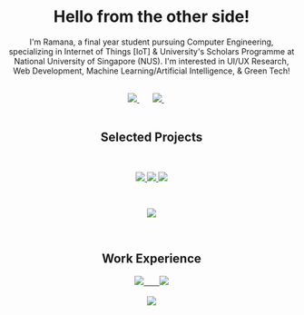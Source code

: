 
<h1 align="center">Hello from the other side!</h1>

<p align="center">
I'm Ramana, a final year student pursuing Computer Engineering, specializing in Internet of Things [IoT] & University's Scholars Programme at National University of Singapore (NUS). I'm interested in UI/UX Research, Web Development, Machine Learning/Artificial Intelligence, & Green Tech!
</p>
<br>
<div align="center">
      <a href="https://www.linkedin.com/in/ramana-r/">
            <img src="https://img.shields.io/badge/linkedin-%230077B5.svg?&style=for-the-badge&logo=linkedin&logoColor=white" />
      </a>
      &nbsp; &nbsp; &nbsp;
      <a href="https://r-ramana.github.io/">
            <img src="https://img.shields.io/badge/portfolio-white?&style=for-the-badge&logo=slickpic&logoColor=black">
      </a>
      &nbsp; &nbsp; &nbsp;
    <!--  <a href="https://r-ramana.github.io/#contact">
            <img src="https://img.shields.io/badge/contact_me-8D3316?style=for-the-badge&logo=minutemailer&logoColor=white" />
      </a>
      &nbsp; &nbsp; &nbsp;
      <a href="https://r-ramana.github.io/#contact">
            <img src="https://img.shields.io/badge/resume-white?style=for-the-badge&logo=files&logoColor=black" />
      </a> -->
</div>
<br>
<h2 align="center">Selected Projects</h3>
<br>
<p align="center">
    <a href="https://github.com/Orbital-Knewbie/Knewbie">
        <img src="https://img.shields.io/badge/Knewbie-202020?labelColor=000000&style=for-the-badge&logo=github&logoColor=white" />
    </a>
    <a href="https://github.com/R-Ramana/EE2026-FPGA-Project">
        <img src="https://img.shields.io/badge/FPGA-202020?labelColor=000000&style=for-the-badge&logo=github&logoColor=white" />
    </a>
    <a href="https://github.com/AY2021S1-CS2113-T13-1/tp">
        <img src="https://img.shields.io/badge/Notus-202020?labelColor=000000&style=for-the-badge&logo=github&logoColor=white" />
    </a>
</p>
<br>
<p align="center">
    <a href="https://r-ramana.github.io/">
        <img src="https://img.shields.io/badge/view_more-white?&style=for-the-badge&logo=bmcsoftware&logoColor=black" />
    </a>
</p>
<br>
<h2 align="center">Work Experience</h3>
<p align="center">
    <a href="https://www.linkedin.com/in/ramana-r/">
        <img src="https://img.shields.io/badge/Government_Data_Office-darkred?labelColor=000000&style=for-the-badge" /> &nbsp; &nbsp; &nbsp; <img src="https://img.shields.io/badge/Sweden_Foodtech-critical?labelColor=000000&style=for-the-badge" />
          <br><br>
        <img src="https://img.shields.io/badge/Singapore_Airlines_Engineering_Company-darkblue?labelColor=007DB8&style=for-the-badge" />
    </a>
</p>






<!-- 
### Selected Past Projects
1. <b>[Knewbie](https://github.com/Orbital-Knewbie/Knewbie)</b> - Web Application built using Flask and makes use of machine learning (Computerized Adaptive Testing) to provide tailored educational content.

      From a total of 383 projects, Knewbie was 1 of 6 projects selected by the School of Computing (SoC) communication office, National University of Singapore (NUS) and was [featured on the various social media accounts](https://www.linkedin.com/feed/update/urn:li:activity:6703488818370215936/).
2. <b>[Sound Design & Entertainment System](https://github.com/R-Ramana/EE2026-FPGA-Project)</b> - Built using Verilog, Digilent Basys 3 Board, Pmod OLEDrgb 96 x 64 RGB OLED Display, Pmod MIC3. 
3. <b>[NotUS](https://github.com/AY2021S1-CS2113-T13-1/tp)</b> - Coded in Java, NotUS is a quick and simple, CLI-based, note-taking application for keyboard-inclined users. NotUS can also assist in planning timetables to highlight possible clashes.
4. <b>[Alex](https://github.com/R-Ramana/Alex)</b> - Search and Rescue robot with remote navigation built using Raspberry Pi, Arduino and LiDAR.
5. <b>[Real-Time Operating Systems](https://github.com/R-Ramana/CG2271)</b> - A remote control robot controlled using an android application via Bluetooth.
6. <b>[mBot](https://github.com/R-Ramana/mBot-A-Maze-ing-Race)</b> - A robot calibrated to traverse a maze by responding to audiovisual cues.


<!--### Contribution Statistics
 [![Ramana's Github Stats](https://github-readme-stats.vercel.app/api?username=r-ramana&count_private=true&theme=vision-friendly-dark)](https://github.com/anuraghazra/github-readme-stats)
[![Ramana's Top Langs](https://github-readme-stats.vercel.app/api/top-langs/?username=r-ramana&layout=compact&langs_count=10&theme=vision-friendly-dark)](https://github.com/anuraghazra/github-readme-stats)

**R-Ramana/R-Ramana** is a ✨ _special_ ✨ repository because its `README.md` (this file) appears on your GitHub profile.

Here are some ideas to get you started:

- ..
- 
- 👯 I’m looking to collaborate on ...
- 🤔 I’m looking for help with ...
- 💬 Ask me about ...
- 😄 Pronouns: ...
- ⚡ Fun fact: ...
- 🌱 I’m currently learning ...
- 🔭 I’m currently working on ...
-->
